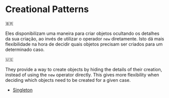 # Creational Patterns

🇧🇷

Eles disponibilizam uma maneira para criar objetos ocultando os detalhes da sua criação, ao invés de utilizar o operador `new` diretamente. Isto dá mais flexibilidade na hora de decidir quais objetos precisam ser criados para um determinado caso.

🇺🇸

They provide a way to create objects by hiding the details of their creation, instead of using the `new` operator directly. This gives more flexibility when deciding which objects need to be created for a given case.

- [Singleton](https://github.com/tiago154/gof-with-typescript/blob/main/src/creational-patterns/singleton/README.md)
